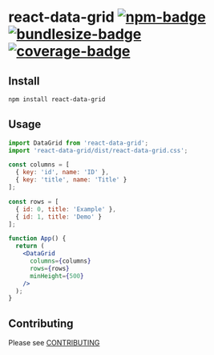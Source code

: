 # react-data-grid [![npm-badge]][npm-url] [![bundlesize-badge]][bundlesize-url] [![coverage-badge]][azure-url]

[npm-badge]: https://img.shields.io/npm/v/react-data-grid/next?style=flat-square
[npm-url]: https://www.npmjs.com/package/react-data-grid
[bundlesize-badge]: https://img.shields.io/bundlephobia/minzip/react-data-grid/next?style=flat-square
[bundlesize-url]: https://bundlephobia.com/result?p=react-data-grid@next
[coverage-badge]: https://img.shields.io/azure-devops/coverage/nstepi181/react-data-grid/1/next?style=flat-square
[azure-url]: https://dev.azure.com/nstepi181/react-data-grid/_build/latest?definitionId=1&branchName=next

<!--
Excel-like grid component built with React, with editors, keyboard navigation, copy & paste, and the like

http://adazzle.github.io/react-data-grid/
![react-data-grid](https://cloud.githubusercontent.com/assets/1432798/7348812/78063bd6-ecec-11e4-89d5-ffd327721cd7.PNG)
-->

## Install

```sh
npm install react-data-grid
```

## Usage

```jsx
import DataGrid from 'react-data-grid';
import 'react-data-grid/dist/react-data-grid.css';

const columns = [
  { key: 'id', name: 'ID' },
  { key: 'title', name: 'Title' }
];

const rows = [
  { id: 0, title: 'Example' },
  { id: 1, title: 'Demo' }
];

function App() {
  return (
    <DataGrid
      columns={columns}
      rows={rows}
      minHeight={500}
    />
  );
}
```

<!--
## Features

- Lightning fast virtual rendering
- [Can render hundreds of thousands of rows with no lag](http://adazzle.github.io/react-data-grid/#/examples/one-million-rows)
- Keyboard navigation
- [Fully editable grid](http://adazzle.github.io/react-data-grid/#/examples/editable)
- [Rich cell editors like checkbox and dropdown editors, complete with keyboard navigation](http://adazzle.github.io/react-data-grid/#/examples/built-in-editors)
- Custom cell Editors - Easily create your own
- [Custom cell Formatters](http://adazzle.github.io/react-data-grid/#/examples/custom-formatters)
- [Frozen columns](http://adazzle.github.io/react-data-grid/#/examples/frozen-cols)
- [Resizable columns](http://adazzle.github.io/react-data-grid/#/examples/resizable-cols)
- [Sorting](http://adazzle.github.io/react-data-grid/#/examples/sortable-cols)
- [Filtering](http://adazzle.github.io/react-data-grid/#/examples/filterable-sortable-grid)
- [Context Menu](http://adazzle.github.io/react-data-grid/#/examples/context-menu)
- Copy and Paste values into other cells
- [Multiple cell updates using cell dragdown](http://adazzle.github.io/react-data-grid/#/examples/cell-drag-down)
- [Association of events of individual columns](http://adazzle.github.io/react-data-grid/#/examples/column-events)
-->

## Contributing

Please see [CONTRIBUTING](docs/CONTRIBUTING.md)

<!--
## Credits

This project has been built upon the great work done by [Prometheus Research](https://github.com/prometheusresearch). For the original project, please click [here]( https://github.com/prometheusresearch/react-grid). It is released under [MIT](https://github.com/adazzle/react-data-grid/blob/master/LICENSE)
-->
